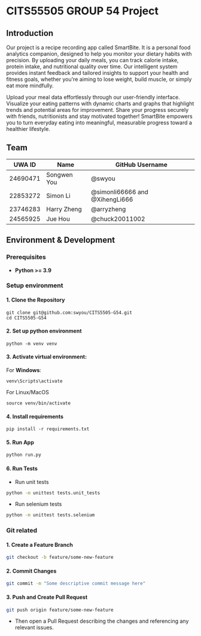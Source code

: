 # CITS55505 GROUP 54 Project

## Introduction

Our project is a recipe recording app called SmartBite. It is a personal food analytics companion, designed to help you monitor your dietary habits with precision. By uploading your daily meals, you can track calorie intake, protein intake, and nutritional quality over time. Our intelligent system provides instant feedback and tailored insights to support your health and fitness goals, whether you're aiming to lose weight, build muscle, or simply eat more mindfully.

Upload your meal data effortlessly through our user-friendly interface. Visualize your eating patterns with dynamic charts and graphs that highlight trends and potential areas for improvement. Share your progress securely with friends, nutritionists and stay motivated together! SmartBite empowers you to turn everyday eating into meaningful, measurable progress toward a healthier lifestyle.

## Team

| UWA ID   | Name        | GitHub Username                |
| -------- | ----------- | ------------------------------ |
| 24690471 | Songwen You | @swyou                         |
| 22853272 | Simon Li    | @simonli66666 and @XihengLi666 |
| 23746283 | Harry Zheng | @arryzheng                     |
| 24565925 | Jue Hou     | @chuck20011002                 |


## Environment & Development 

### Prerequisites
- **Python >= 3.9**

### Setup environment
#### 1. Clone the Repository
```
git clone git@github.com:swyou/CITS5505-G54.git
cd CITS5505-G54
```

#### 2. Set up python environment
```
python -m venv venv 
```

#### 3. Activate virtual environment:
For **Windows**:
```
venv\Scripts\activate

```

For Linux/MacOS
```
source venv/bin/activate
```

#### 4. Install requirements
```
pip install -r requirements.txt

```

#### 5. Run App
```bash
python run.py
```

#### 6. Run Tests

- Run unit tests

```bash
python -m unittest tests.unit_tests
```



- Run selenium tests

```bash
python -m unittest tests.selenium
```




### Git related

#### 1. Create a Feature Branch  

```bash
git checkout -b feature/some-new-feature
```

#### 2. Commit Changes
```bash
git commit -m "Some descriptive commit message here"
```

#### 3. Push and Create Pull Request
```bash
git push origin feature/some-new-feature
```
   - Then open a Pull Request describing the changes and referencing any relevant issues.